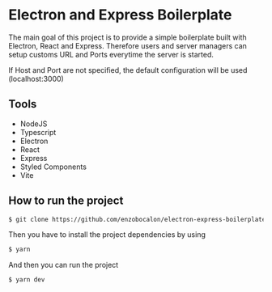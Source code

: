 # Electron and Express Boilerplate

The main goal of this project is to provide a simple boilerplate built with Electron, React and Express.
Therefore users and server managers can setup customs URL and Ports everytime the server is started.

If Host and Port are not specified, the default configuration will be used (localhost:3000)

## Tools
- NodeJS
- Typescript
- Electron
- React
- Express
- Styled Components
- Vite

## How to run the project
```bash
$ git clone https://github.com/enzobocalon/electron-express-boilerplate
```

Then you have to install the project dependencies by using

```bash
$ yarn
```
And then you can run the project

```bash
$ yarn dev
```